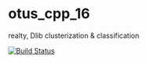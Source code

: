 # otus_cpp_16
realty, Dlib clusterization &amp; classification

[![Build Status](https://travis-ci.org/evgenykol/otus_cpp_16.svg?branch=master)](https://travis-ci.org/evgenykol/otus_cpp_16)
